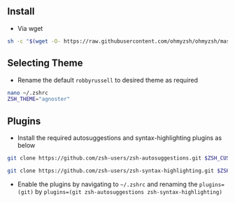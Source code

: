 
## Install

* Via wget
  
```bash
sh -c "$(wget -O- https://raw.githubusercontent.com/ohmyzsh/ohmyzsh/master/tools/install.sh)"
```

## Selecting Theme

* Rename the default `robbyrussell` to desired theme as required
```bash
nano ~/.zshrc
ZSH_THEME="agnoster"
```

## Plugins

* Install the required autosuggestions and syntax-highlighting plugins as below

```bash
git clone https://github.com/zsh-users/zsh-autosuggestions.git $ZSH_CUSTOM/plugins/zsh-autosuggestions

git clone https://github.com/zsh-users/zsh-syntax-highlighting.git $ZSH_CUSTOM/plugins/zsh-syntax-highlighting
```

* Enable the plugins by navigating to `~/.zshrc` and renaming the `plugins=(git)` by `plugins=(git zsh-autosuggestions zsh-syntax-highlighting)`